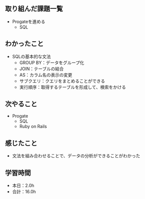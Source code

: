## 取り組んだ課題一覧
- Progateを進める
  - SQL
## わかったこと
- SQLの基本的な文法
  - GROUP BY：データをグループ化
  - JOIN：テーブルの結合
  - AS：カラム名の表示の変更
  - サブクエリ：クエリをまとめることができる
  - 実行順序：取得するテーブルを形成して、検索をかける
## 次やること
- Progate 
  - SQL
  - Ruby on Rails
## 感じたこと
- 文法を組み合わせることで、データの分析ができることがわかった
## 学習時間
- 本日：2.0h
- 合計：16.0h